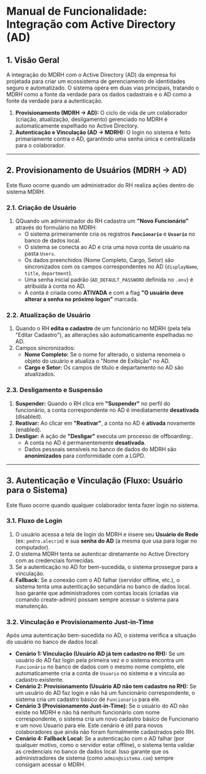 # Manual de Funcionalidade: Integração com Active Directory (AD)

## 1. Visão Geral

A integração do MDRH com o Active Directory (AD) da empresa foi projetada para criar um ecossistema de gerenciamento de identidades seguro e automatizado. O sistema opera em duas vias principais, tratando o MDRH como a fonte da verdade para os dados cadastrais e o AD como a fonte da verdade para a autenticação.

1. **Provisionamento (MDRH → AD):** O ciclo de vida de um colaborador (criação, atualização, desligamento) gerenciado no MDRH é automaticamente espelhado no Active Directory.
2. **Autenticação e Vinculação (AD → MDRH):** O login no sistema é feito primariamente contra o AD, garantindo uma senha única e centralizada para o colaborador.
---

## 2. Provisionamento de Usuários (MDRH → AD)

Este fluxo ocorre quando um administrador do RH realiza ações dentro do sistema MDRH.

### 2.1. Criação de Usuário

1.  QQuando um administrador do RH cadastra um **"Novo Funcionário"** através do formulário no MDRH:
    -   O sistema primeiramente cria os registros  **`Funcionario`** e **`Usuario`** no banco de dados local.
    -   O sistema se conecta ao AD e cria uma nova conta de usuário na pasta `Users`.
    -   Os dados preenchidos (Nome Completo, Cargo, Setor) são sincronizados com os campos correspondentes no AD (`displayName`, `title`, `department`).
    -   Uma senha inicial padrão (`AD_DEFAULT_PASSWORD` definida no `.env`) é atribuída à conta no AD.
    -   A conta é criada como **ATIVADA** e com a flag **"O usuário deve alterar a senha no próximo logon"** marcada.

### 2.2. Atualização de Usuário

1.  Quando o RH **edita o cadastro** de um funcionário no MDRH (pela tela "Editar Cadastro"), as alterações são automaticamente espelhadas no AD.
2.  Campos sincronizados:
    -   **Nome Completo:** Se o nome for alterado, o sistema renomeia o objeto do usuário e atualiza o "Nome de Exibição" no AD.
    -   **Cargo e Setor:** Os campos de título e departamento no AD são atualizados.

### 2.3. Desligamento e Suspensão

1.  **Suspender:** Quando o RH clica em **"Suspender"** no perfil do funcionário, a conta correspondente no AD é imediatamente **desativada** (disabled).
2.  **Reativar:** Ao clicar em **"Reativar"**, a conta no AD é **ativada** novamente (enabled).
3.  **Desligar:** A ação de **"Desligar"** executa um processo de offboarding:.
    - A conta no AD é permanentemente **desativada**.
    - Dados pessoais sensíveis no banco de dados do MDRH são **anonimizados** para conformidade com a LGPD.

---

## 3. Autenticação e Vinculação (Fluxo: Usuário para o Sistema)

Este fluxo ocorre quando qualquer colaborador tenta fazer login no sistema.

### 3.1. Fluxo de Login

1.  O usuário acessa a tela de login do MDRH e insere seu **Usuário de Rede** (ex: `pedro.alecrim`) e sua **senha do AD** (a mesma que usa para logar no computador).
2.  O sistema MDRH tenta se autenticar diretamente no Active Directory com as credenciais fornecidas.
3.  Se a autenticação no AD for bem-sucedida, o sistema prossegue para a vinculação.
4.  **Fallback:** Se a conexão com o AD falhar (servidor offline, etc.), o sistema tenta uma autenticação secundária no banco de dados local. Isso garante que administradores com contas locais (criadas via comando create-admin) possam sempre acessar o sistema para manutenção.

### 3.2. Vinculação e Provisionamento Just-in-Time
Após uma autenticação bem-sucedida no AD, o sistema verifica a situação do usuário no banco de dados local:

-   **Cenário 1: Vinculação (Usuário AD já tem cadastro no RH):** Se um usuário do AD faz login pela primeira vez e o sistema encontra um `Funcionário` no banco de dados com o mesmo nome completo, ele automaticamente cria a conta de `Usuario` no sistema e a vincula ao cadastro existente.
-   **Cenário 2: Provisionamento (Usuário AD não tem cadastro no RH):** Se um usuário do AD faz login e não há um funcionário correspondente, o sistema cria um cadastro básico de `Funcionario` para ele.
-   **Cenário 3 (Provisionamento Just-in-Time):** Se o usuário do AD não existe no MDRH e não há nenhum funcionário com nome correspondente, o sistema cria um novo cadastro básico de Funcionario e um novo Usuario para ele. Este cenário é útil para novos colaboradores que ainda não foram formalmente cadastrados pelo RH.
-   **Cenário 4: Fallback Local:** Se a autenticação com o AD falhar (por qualquer motivo, como o servidor estar offline), o sistema tenta validar as credenciais no banco de dados local. Isso garante que os administradores de sistema (como `admin@sistema.com`) sempre consigam acessar o MDRH.